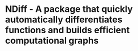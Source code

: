 
<h1 class="title">NDiff - A package that quickly automatically differentiates functions and builds efficient computational graphs</h1>
